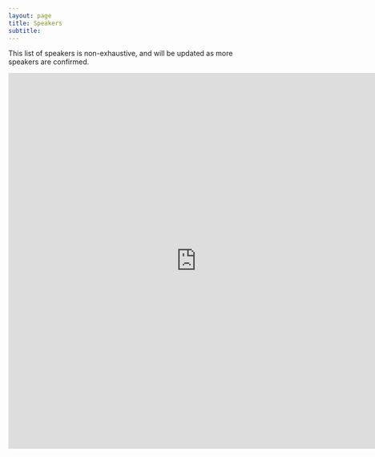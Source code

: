 ```yaml
---
layout: page
title: Speakers 
subtitle: 
---
```


This list of speakers is non-exhaustive, and will be updated as more speakers are confirmed.

<iframe src="https://cdn.rawgit.com/ashv-sandbox/ashv-sandbox.github.io/138606f1/speakers.html" frameborder="0" allowfullscreen width="750" height="750"></iframe>
